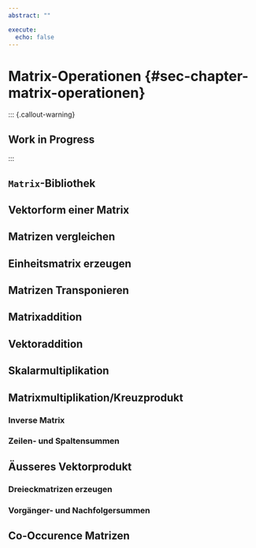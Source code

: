 ```yaml
---
abstract: ""

execute: 
  echo: false
---
```


# Matrix-Operationen {#sec-chapter-matrix-operationen}

::: {.callout-warning}
## Work in Progress
:::

## `Matrix`-Bibliothek

## Vektorform einer Matrix

## Matrizen vergleichen

## Einheitsmatrix erzeugen

## Matrizen Transponieren

## Matrixaddition

## Vektoraddition

## Skalarmultiplikation

## Matrixmultiplikation/Kreuzprodukt

### Inverse Matrix

### Zeilen- und Spaltensummen

## Äusseres Vektorprodukt


### Dreieckmatrizen erzeugen

### Vorgänger- und Nachfolgersummen

## Co-Occurence Matrizen

